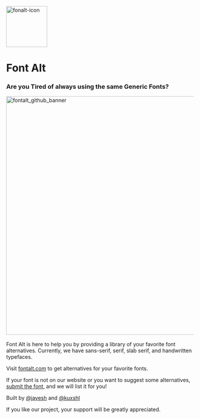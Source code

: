 <img width="110" alt="fonalt-icon" src="https://github.com/JayeshVP24/fontalt/assets/59532173/b756f49c-fc74-4e89-aec2-a7571b640cad">

# Font Alt

### Are you Tired of always using the same Generic Fonts?
<img width="640" alt="fontalt_github_banner" src="https://github.com/JayeshVP24/fontalt/assets/96841144/b5beece1-1bdb-4803-a0d6-c25ce9b24dfc">
<br></br>
Font Alt is here to help you by providing a library of your favorite font alternatives. Currently, we have sans-serif, serif, slab serif, and handwritten typefaces.

Visit [fontalt.com](https://fontalt.com/) to get alternatives for your favorite fonts.

If your font is not on our website or you want to suggest some alternatives, [submit the font](https://tally.so/r/3lddgV), and we will list it for you!

Built by [@jayesh](https://twitter.com/jayeshvp24) and [@kuxshl](https://twitter.com/kuxshl) 

If you like our project, your support will be greatly appreciated.
